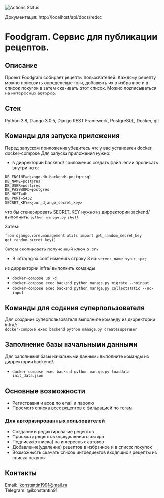 ![Actions Status](https://github.com/iKonstantin1991/foodgram-project-react/actions/workflows/foodgram_workflow.yml/badge.svg)

Документация: http://localhost/api/docs/redoc


# Foodgram. Сервис для публикации рецептов.
## Описание
Проект Foodgram собирает рецепты пользователей. Каждому рецепту можно присвоить определеные тэги, добавлять их в избранное и в список покупок а затем скачивать этот список. Можно подписываться на интересных авторов.
## Стек
Python 3.8, Django 3.0.5, Django REST Framework, PostgreSQL, Docker, git
## Команды для запуска приложения
Перед запуском приложения убедитесь что у вас установлен docker, docker-compose
Для запуска приложения нужно:
- в дирректории backend/ приложения создать файл .env и прописать внутри него:
```
DB_ENGINE=django.db.backends.postgresql
DB_NAME=postgres
DB_USER=postgres
DB_PASSWORD=postgres
DB_HOST=db
DB_PORT=5432
SECRET_KEY=<your_django_secret_key>
```
что бы сгенерировать SECRET_KEY нужно из дирректории backend/ выполнить:
```python manage.py shell```

Затем:
```
from django.core.management.utils import get_random_secret_key  
get_random_secret_key()
```
Затем скопировать полученный ключ в .env

- В infra/nginx.conf изменить строку 3 на: 
```server_name <your_ip>;```

из дирректории infra/ выполнить команды
- ```docker-compose up -d```
- ```docker-compose exec backend python manage.py migrate --noinput```
- ```docker-compose exec backend python manage.py collectstatic --no-input```


## Команды для содания суперпользователя
Для создание суперпользователя выполните команду из дирректории infra/:<br>
```docker-compose exec backend python manage.py createsuperuser```<br>

## Заполнение базы начальными данными
Для заполнения базы начальными данными выполните команды из дирректории backend/.<br>
- ```docker-compose exec backend python manage.py loaddata init_data.json```

## Основные возможности
- Регистрация и вход по email и паролю
- Просмотр списка всех рецептов с фильрацией по тегам
### Для авторизированных пользователей
- Создание и редактирование рецептов
- Просмотр рецептов определенного автора
- Подписка(отписка) на интересных авторов
- Добавление(удаление) рецептов в избранное и в список покупок
- Возможность скачать список ингредиентов входящих в рецепты из списка покупок

## Контакты
Email: ikonstantin1991@mail.ru<br>
Telegram: @ikonstantin91
